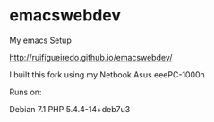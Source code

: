 emacswebdev
===========

My emacs Setup

http://ruifigueiredo.github.io/emacswebdev/

I built this fork using my Netbook Asus eeePC-1000h
 
Runs on:

Debian 7.1
PHP 5.4.4-14+deb7u3 
